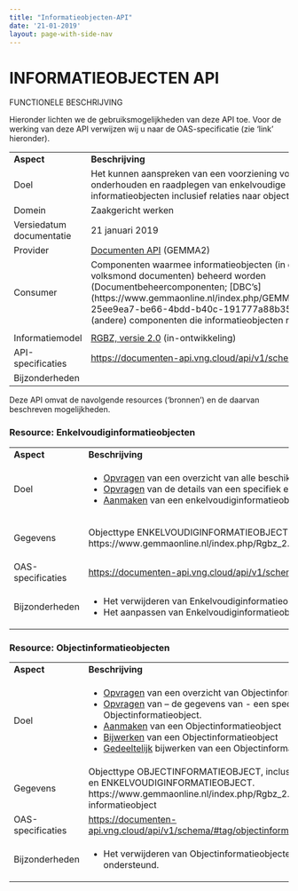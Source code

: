 ```yaml
---
title: "Informatieobjecten-API"
date: '21-01-2019'
layout: page-with-side-nav
---
```


# INFORMATIEOBJECTEN API

FUNCTIONELE BESCHRIJVING

Hieronder lichten we de gebruiksmogelijkheden van deze API toe. Voor de
werking van deze API verwijzen wij u naar de OAS-specificatie (zie
‘link’ hieronder).

<table>
<tbody>
<tr class="odd">
<td><strong>Aspect</strong></td>
<td><strong>Beschrijving</strong></td>
</tr>
<tr class="even">
<td>Doel</td>
<td>Het kunnen aanspreken van een voorziening voor het onderhouden en raadplegen van enkelvoudige informatieobjecten inclusief relaties naar objecten.</td>
</tr>
<tr class="odd">
<td>Domein</td>
<td>Zaakgericht werken</td>
</tr>
<tr class="even">
<td>Versiedatum documentatie</td>
<td>21 januari 2019</td>
</tr>
<tr class="odd">
<td>Provider</td>
<td><a href="https://www.gemmaonline.nl/index.php/GEMMA2/0.9/id-0e99ec6c-283a-4ec9-8efa-e11468e6b878"><span class="underline">Documenten API</span></a> (GEMMA2)</td>
</tr>
<tr class="even">
<td>Consumer</td>
<td>Componenten waarmee informatieobjecten (in de volksmond documenten) beheerd worden (Documentbeheercomponenten; [DBC’s](https://www.gemmaonline.nl/index.php/GEMMA2/0.9/id-25ee9ea7-be66-4bdd-b40c-191777a88b35)) en (andere) componenten die informatieobjecten raadplegen.</td>
</tr>
<tr class="odd">
<td></td>
<td></td>
</tr>
<tr class="even">
<td>Informatiemodel</td>
<td><a href="https://www.gemmaonline.nl/index.php/RGBZ_2.0_in_ontwikkeling"><span class="underline">RGBZ, versie 2.0</span></a> (in-ontwikkeling)</td>
</tr>
<tr class="odd">
<td>API-specificaties</td>
<td><a href="https://documenten-api.vng.cloud/api/v1/schema/"><span class="underline">https://documenten-api.vng.cloud/api/v1/schema/</span></a></td>
</tr>
<tr class="even">
<td>Bijzonderheden</td>
<td></td>
</tr>
</tbody>
</table>

Deze API omvat de navolgende resources (‘bronnen’) en de daarvan beschreven mogelijkheden.

### Resource: Enkelvoudiginformatieobjecten

<table>
<tbody>
<tr class="odd">
<td><strong>Aspect</strong></td>
<td><strong>Beschrijving</strong></td>
</tr>
<tr class="even">
<td>Doel</td>
<td><ul>
<li><a href="https://documenten-api.vng.cloud/api/v1/schema/#operation/enkelvoudiginformatieobject_list">Opvragen</a> van een overzicht van alle beschikbare enkelvoudiginformatieobjecten.</li>
<li><a href="https://documenten-api.vng.cloud/api/v1/schema/#operation/enkelvoudiginformatieobject_read">Opvragen</a> van de details van een specifiek enkelvoudiginformatieobject.</li>
<li><a href="https://documenten-api.vng.cloud/api/v1/schema/#operation/enkelvoudiginformatieobject_create">Aanmaken</a> van een enkelvoudiginformatieobject.</li>
</ul></td>
</tr>
<tr class="odd">
<td>Gegevens</td>
<td><p>Objecttype ENKELVOUDIGINFORMATIEOBJECT.<br/>https://www.gemmaonline.nl/index.php/Rgbz_2.0/doc/objecttype/enkelvoudig_informatieobject</p></td>
</tr>
<tr class="even">
<td>OAS-specificaties</td>
<td><a href="https://documenten-api.vng.cloud/api/v1/schema/#tag/enkelvoudiginformatieobjecten">https://documenten-api.vng.cloud/api/v1/schema/#tag/enkelvoudiginformatieobjecten</a></td>
</tr>
<tr class="odd">
<td>Bijzonderheden</td>
<td><ul>
<li>Het verwijderen van Enkelvoudiginformatieobjecten wordt nog niet ondersteund.</li>
<li>Het aanpassen van Enkelvoudiginformatieobjecten wordt nog niet ondersteund.</li>
</ul></td>
</tr>
</tbody>
</table>

### Resource: Objectinformatieobjecten

<table>
<tbody>
<tr class="odd">
<td><strong>Aspect</strong></td>
<td><strong>Beschrijving</strong></td>
</tr>
<tr class="even">
<td>Doel</td>
<td><ul>
<li><a href="https://documenten-api.vng.cloud/api/v1/schema/#operation/objectinformatieobject_list">Opvragen</a> van een overzicht van Objectinformatieobjecten.</li>
<li><a href="https://documenten-api.vng.cloud/api/v1/schema/#operation/objectinformatieobject_read">Opvragen</a> van – de gegevens van - een specifiek Objectinformatieobject.</li>
<li><a href="https://documenten-api.vng.cloud/api/v1/schema/#operation/objectinformatieobject_create">Aanmaken</a> van een Objectinformatieobject</li>
<li><a href="https://documenten-api.vng.cloud/api/v1/schema/#operation/objectinformatieobject_update">Bijwerken</a> van een Objectinformatieobject</li>
<li><a href="https://documenten-api.vng.cloud/api/v1/schema/#operation/objectinformatieobject_partial_update">Gedeeltelijk</a> bijwerken van een Objectinformatieobject</li>
</ul></td>
</tr>
<tr class="odd">
<td>Gegevens</td>
<td>Objecttype OBJECTINFORMATIEOBJECT, inclusief relatie naar OBJECT en ENKELVOUDIGINFORMATIEOBJECT.<br/>
https://www.gemmaonline.nl/index.php/Rgbz_2.0/doc/relatieklasse/zaak-informatieobject</td>
</tr>
<tr class="even">
<td>OAS-specificaties</td>
<td><a href="https://documenten-api.vng.cloud/api/v1/schema/#tag/objectinformatieobjecten">https://documenten-api.vng.cloud/api/v1/schema/#tag/objectinformatieobjecten</a></td>
</tr>
<tr class="odd">
<td>Bijzonderheden</td>
<td>
<ul>
<li>Het verwijderen van Objectinformatieobjecten wordt nog niet ondersteund.</li>
</ul>
</td>
</tr>
</tbody>
</table>
